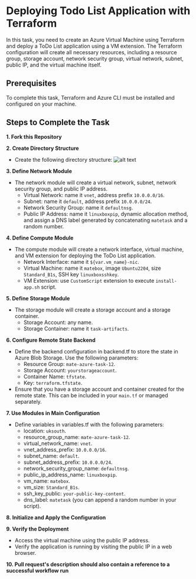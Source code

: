 # Deploying Todo List Application with Terraform

In this task, you need to create an Azure Virtual Machine using Terraform and deploy a ToDo List application using a VM extension. The Terraform configuration will create all necessary resources, including a resource group, storage account, network security group, virtual network, subnet, public IP, and the virtual machine itself.

## Prerequisites

To complete this task, Terraform and Azure CLI must be installed and configured on your machine.

## Steps to Complete the Task

**1. Fork this Repository**

**2. Create Directory Structure**

- Create the following directory structure:
![alt text](image.png)

**3. Define Network Module**

- The network module will create a virtual network, subnet, network security group, and public IP address.
    * Virtual Network: name it `vnet`, address prefix `10.0.0.0/16`.
    * Subnet: name it `default`, address prefix `10.0.0.0/24`.
    * Network Security Group: name it `defaultnsg`.
    * Public IP Address: name it `linuxboxpip`, dynamic allocation method, and assign a DNS label generated by concatenating `matetask` and a random number.

**4. Define Compute Module**

- The compute module will create a network interface, virtual machine, and VM extension for deploying the ToDo List application.
    * Network Interface: name it `${var.vm_name}-nic`.
    * Virtual Machine: name it `matebox`, image `Ubuntu2204`, size `Standard_B1s`, SSH key `linuxboxsshkey`.
    * VM Extension: use `CustomScript` extension to execute `install-app.sh` script.


**5. Define Storage Module**

- The storage module will create a storage account and a storage container.
    * Storage Account: any name.
    * Storage Container: name it `task-artifacts`.

**6. Configure Remote State Backend**

- Define the backend configuration in backend.tf to store the state in Azure Blob Storage. Use the following parameters:
    * Resource Group: `mate-azure-task-12`.
    * Storage Account: `yourstorageaccount`.
    * Container Name: `tfstate`.
    * Key: `terraform.tfstate`.
- Ensure that you have a storage account and container created for the remote state. This can be included in your `main.tf` or managed separately.

**7. Use Modules in Main Configuration**
- Define variables in variables.tf with the following parameters:
    * location: `uksouth`.
    * resource_group_name: `mate-azure-task-12`.
    * virtual_network_name: `vnet`.
    * vnet_address_prefix: `10.0.0.0/16`.
    * subnet_name: `default`.
    * subnet_address_prefix: `10.0.0.0/24`.
    * network_security_group_name: `defaultnsg`.
    * public_ip_address_name: `linuxboxpip`.
    * vm_name: `matebox`.
    * vm_size: `Standard_B1s`.
    * ssh_key_public: `your-public-key-content`.
    * dns_label: `matetask` (you can append a random number in your script).

**8. Initialize and Apply the Configuration**

**9. Verify the Deployment**

- Access the virtual machine using the public IP address.
- Verify the application is running by visiting the public IP in a web browser.

**10. Pull request's description should also contain a reference to a successful workflow run**
